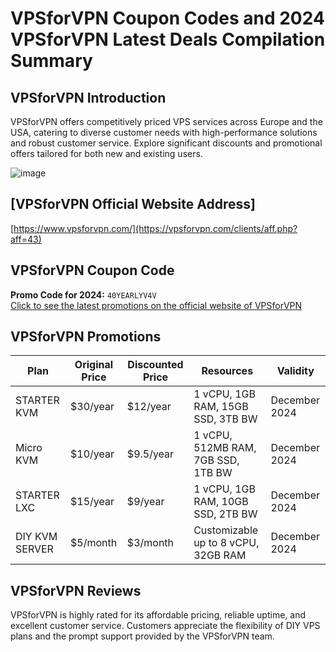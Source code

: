 # VPSforVPN Coupon Codes and 2024 VPSforVPN Latest Deals Compilation Summary

## VPSforVPN Introduction
VPSforVPN offers competitively priced VPS services across Europe and the USA, catering to diverse customer needs with high-performance solutions and robust customer service. Explore significant discounts and promotional offers tailored for both new and existing users.

![image](https://github.com/pkar2603/VPSforVPN/assets/167745247/369ec505-40c5-4149-b124-c80c9b192bc8)

## [VPSforVPN Official Website Address]

[https://www.vpsforvpn.com/](https://vpsforvpn.com/clients/aff.php?aff=43)

## VPSforVPN Coupon Code
**Promo Code for 2024:** `40YEARLYV4V`  
[Click to see the latest promotions on the official website of VPSforVPN](https://vpsforvpn.com/clients/aff.php?aff=43)

## VPSforVPN Promotions
| Plan          | Original Price | Discounted Price | Resources                          | Validity     |
|---------------|----------------|------------------|------------------------------------|--------------|
| STARTER KVM   | $30/year       | $12/year         | 1 vCPU, 1GB RAM, 15GB SSD, 3TB BW  | December 2024|
| Micro KVM     | $10/year       | $9.5/year        | 1 vCPU, 512MB RAM, 7GB SSD, 1TB BW | December 2024|
| STARTER LXC   | $15/year       | $9/year          | 1 vCPU, 1GB RAM, 10GB SSD, 2TB BW  | December 2024|
| DIY KVM SERVER| $5/month       | $3/month         | Customizable up to 8 vCPU, 32GB RAM| December 2024|

## VPSforVPN Reviews
VPSforVPN is highly rated for its affordable pricing, reliable uptime, and excellent customer service. Customers appreciate the flexibility of DIY VPS plans and the prompt support provided by the VPSforVPN team.
